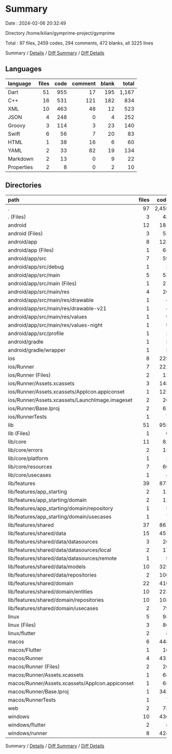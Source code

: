 # Summary

Date : 2024-02-06 20:32:49

Directory /home/kilian/gymprime-project/gymprime

Total : 97 files,  2459 codes, 294 comments, 472 blanks, all 3225 lines

Summary / [Details](details.md) / [Diff Summary](diff.md) / [Diff Details](diff-details.md)

## Languages
| language | files | code | comment | blank | total |
| :--- | ---: | ---: | ---: | ---: | ---: |
| Dart | 51 | 955 | 17 | 195 | 1,167 |
| C++ | 16 | 531 | 121 | 182 | 834 |
| XML | 10 | 463 | 48 | 12 | 523 |
| JSON | 4 | 248 | 0 | 4 | 252 |
| Groovy | 3 | 114 | 3 | 23 | 140 |
| Swift | 6 | 56 | 7 | 20 | 83 |
| HTML | 1 | 38 | 16 | 6 | 60 |
| YAML | 2 | 33 | 82 | 19 | 134 |
| Markdown | 2 | 13 | 0 | 9 | 22 |
| Properties | 2 | 8 | 0 | 2 | 10 |

## Directories
| path | files | code | comment | blank | total |
| :--- | ---: | ---: | ---: | ---: | ---: |
| . | 97 | 2,459 | 294 | 472 | 3,225 |
| . (Files) | 3 | 43 | 82 | 26 | 151 |
| android | 12 | 181 | 49 | 34 | 264 |
| android (Files) | 3 | 53 | 0 | 12 | 65 |
| android/app | 8 | 123 | 49 | 21 | 193 |
| android/app (Files) | 1 | 64 | 3 | 12 | 79 |
| android/app/src | 7 | 59 | 46 | 9 | 114 |
| android/app/src/debug | 1 | 3 | 4 | 1 | 8 |
| android/app/src/main | 5 | 53 | 38 | 7 | 98 |
| android/app/src/main (Files) | 1 | 27 | 6 | 1 | 34 |
| android/app/src/main/res | 4 | 26 | 32 | 6 | 64 |
| android/app/src/main/res/drawable | 1 | 4 | 7 | 2 | 13 |
| android/app/src/main/res/drawable-v21 | 1 | 4 | 7 | 2 | 13 |
| android/app/src/main/res/values | 1 | 9 | 9 | 1 | 19 |
| android/app/src/main/res/values-night | 1 | 9 | 9 | 1 | 19 |
| android/app/src/profile | 1 | 3 | 4 | 1 | 8 |
| android/gradle | 1 | 5 | 0 | 1 | 6 |
| android/gradle/wrapper | 1 | 5 | 0 | 1 | 6 |
| ios | 8 | 229 | 4 | 13 | 246 |
| ios/Runner | 7 | 222 | 2 | 9 | 233 |
| ios/Runner (Files) | 2 | 13 | 0 | 3 | 16 |
| ios/Runner/Assets.xcassets | 3 | 148 | 0 | 4 | 152 |
| ios/Runner/Assets.xcassets/AppIcon.appiconset | 1 | 122 | 0 | 1 | 123 |
| ios/Runner/Assets.xcassets/LaunchImage.imageset | 2 | 26 | 0 | 3 | 29 |
| ios/Runner/Base.lproj | 2 | 61 | 2 | 2 | 65 |
| ios/RunnerTests | 1 | 7 | 2 | 4 | 13 |
| lib | 51 | 955 | 17 | 195 | 1,167 |
| lib (Files) | 1 | 0 | 0 | 1 | 1 |
| lib/core | 11 | 82 | 2 | 27 | 111 |
| lib/core/errors | 2 | 15 | 1 | 8 | 24 |
| lib/core/platform | 1 | 3 | 0 | 1 | 4 |
| lib/core/resources | 7 | 60 | 1 | 16 | 77 |
| lib/core/usecases | 1 | 4 | 0 | 2 | 6 |
| lib/features | 39 | 873 | 15 | 167 | 1,055 |
| lib/features/app_starting | 2 | 12 | 0 | 5 | 17 |
| lib/features/app_starting/domain | 2 | 12 | 0 | 5 | 17 |
| lib/features/app_starting/domain/repository | 1 | 5 | 0 | 2 | 7 |
| lib/features/app_starting/domain/usecases | 1 | 7 | 0 | 3 | 10 |
| lib/features/shared | 37 | 861 | 15 | 162 | 1,038 |
| lib/features/shared/data | 15 | 451 | 5 | 71 | 527 |
| lib/features/shared/data/datasources | 3 | 26 | 0 | 6 | 32 |
| lib/features/shared/data/datasources/local | 2 | 17 | 0 | 4 | 21 |
| lib/features/shared/data/datasources/remote | 1 | 9 | 0 | 2 | 11 |
| lib/features/shared/data/models | 10 | 325 | 0 | 51 | 376 |
| lib/features/shared/data/repositories | 2 | 100 | 5 | 14 | 119 |
| lib/features/shared/domain | 22 | 410 | 10 | 91 | 511 |
| lib/features/shared/domain/entities | 10 | 223 | 10 | 45 | 278 |
| lib/features/shared/domain/repositories | 10 | 108 | 0 | 20 | 128 |
| lib/features/shared/domain/usecases | 2 | 79 | 0 | 26 | 105 |
| linux | 5 | 94 | 27 | 38 | 159 |
| linux (Files) | 3 | 86 | 18 | 27 | 131 |
| linux/flutter | 2 | 8 | 9 | 11 | 28 |
| macos | 6 | 448 | 5 | 16 | 469 |
| macos/Flutter | 1 | 10 | 3 | 4 | 17 |
| macos/Runner | 4 | 431 | 0 | 8 | 439 |
| macos/Runner (Files) | 2 | 20 | 0 | 6 | 26 |
| macos/Runner/Assets.xcassets | 1 | 68 | 0 | 1 | 69 |
| macos/Runner/Assets.xcassets/AppIcon.appiconset | 1 | 68 | 0 | 1 | 69 |
| macos/Runner/Base.lproj | 1 | 343 | 0 | 1 | 344 |
| macos/RunnerTests | 1 | 7 | 2 | 4 | 13 |
| web | 2 | 73 | 16 | 7 | 96 |
| windows | 10 | 436 | 94 | 143 | 673 |
| windows/flutter | 2 | 8 | 9 | 11 | 28 |
| windows/runner | 8 | 428 | 85 | 132 | 645 |

Summary / [Details](details.md) / [Diff Summary](diff.md) / [Diff Details](diff-details.md)